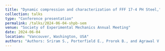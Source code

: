 ```yaml
---
title: "Dynamic compression and characterization of FFF 17-4 PH Steel,"
collection: talks
type: "Conference presentation"
permalink: /talks/2024-06-04-shpb-sem
venue: "Society of Experimental Mechanics Annual Meeting"
date: 2024-06-04
location: "Vancouver, Washington, USA"
authors: "Authors: Sriram S., Porterfield E., Prorok B., and Agrawal V."
---
```


